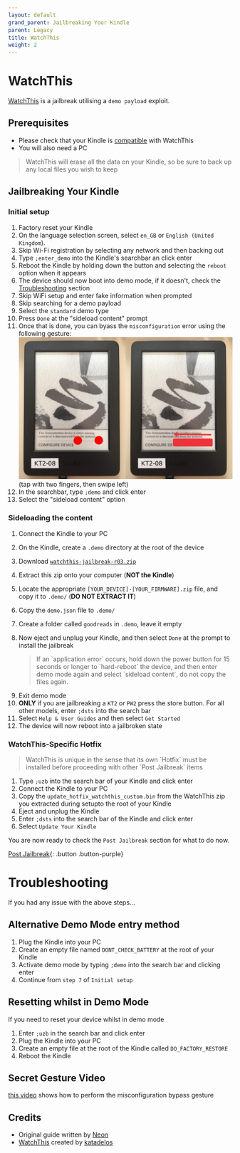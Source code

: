 ```yaml
---
layout: default
grand_parent: Jailbreaking Your Kindle
parent: Legacy
title: WatchThis
weight: 2
---
```


# WatchThis
[WatchThis](https://www.mobileread.com/forums/showthread.php?t=346037) is a jailbreak utilising a `demo payload` exploit.

## Prerequisites
- Please check that your Kindle is [compatible](../kindle-models) with WatchThis
- You will also need a PC

<blockquote class="warning">
WatchThis will erase all the data on your Kindle, so be sure to back up any local files you wish to keep
</blockquote>

## Jailbreaking Your Kindle
### Initial setup
1. Factory reset your Kindle
2. On the language selection screen, select `en_GB` or `English (United Kingdom`).
3. Skip Wi-Fi registration by selecting any network and then backing out
4. Type `;enter_demo` into the Kindle's searchbar an click enter
5. Reboot the Kindle by holding down the button and selecting the `reboot` option when it appears
6. The device should now boot into demo mode, if it doesn't, check the [Troubleshooting](#troubleshooting) section
7. Skip WiFi setup and enter fake information when prompted
8. Skip searching for a demo payload
9. Select the `standard` demo type
10. Press `Done` at the "sideload content" prompt
11. Once that is done, you can byass the `misconfiguration` error using the following gesture:
![gesture](./WatchThis-Gesture.png)
(tap with two fingers, then swipe left)
12. In the searchbar, type `;demo` and click enter
13. Select the "sideload content" option

### Sideloading the content
1. Connect the Kindle to your PC
2. On the Kindle, create a `.demo` directory at the root of the device
3. Download [`watchthis-jailbreak-r03.zip`](https://mega.nz/file/2ahlQKZS#jXyYLEp9rvRQCOzv7LNYBF-9fOfPhpigaLZMHZkN7fg)
4. Extract this zip onto your computer (**NOT the Kindle**)
5. Locate the appropriate `[YOUR_DEVICE]-[YOUR_FIRMWARE].zip` file, and copy it to `.demo/` (**DO NOT EXTRACT IT**)
6. Copy the `demo.json` file to `.demo/`
7. Create a folder called `goodreads` in `.demo`, leave it empty
8. Now eject and unplug your Kindle, and then select `Done` at the prompt to install the jailbreak

    <blockquote class="warning">
    If an `application error` occurs, hold down the power button for 15 seconds or longer to `hard-reboot` the device, and then enter demo mode again and select `sideload content`, do not copy the files again.
</blockquote>

9. Exit demo mode
10. **ONLY** if you are jailbreaking a `KT2` or `PW2` press the store button. For all other models, enter `;dsts` into the search bar
11. Select `Help & User Guides` and then select `Get Started`
12. The device will now reboot into a jailbroken state

### WatchThis-Specific Hotfix

<blockquote class="note">
WatchThis is unique in the sense that its own `Hotfix` must be installed before proceeding with other `Post Jailbreak` items
</blockquote>

1. Type `;uzb` into the search bar of your Kindle and click enter
2. Connect the Kindle to your PC
3. Copy the `update_hotfix_watchthis_custom.bin` from the WatchThis zip you extracted during setupto the root of your Kindle
4. Eject and unplug the Kindle
5. Enter `;dsts` into the search bar of the Kindle and click enter
6. Select `Update Your Kindle`

You are now ready to check the `Post Jailbreak` section for what to do now.

[Post Jailbreak](../../post-jailbreak/){: .button .button-purple}

# Troubleshooting
If you had any issue with the above steps...

## Alternative Demo Mode entry method
1. Plug the Kindle into your PC
2. Create an empty file named `DONT_CHECK_BATTERY` at the root of your Kindle
3. Activate demo mode by typing `;demo` into the search bar and clicking enter
4. Continue from `step 7` of `Initial setup`

## Resetting whilst in Demo Mode
If you need to reset your device whilst in demo mode
1. Enter `;uzb` in the search bar and click enter
2. Plug the Kindle into your PC
3. Create an empty file at the root of the Kindle called `DO_FACTORY_RESTORE`
4. Reboot the Kindle

## Secret Gesture Video
[this video](https://www.youtube.com/watch?v=JzuIGbGPpig) shows how to perform the misconfiguration bypass gesture

## Credits
- Original guide written by [Neon](https://www.mobileread.com/forums/member.php?u=329187)
- [WatchThis](https://www.mobileread.com/forums/showthread.php?t=346037) created by [katadelos](https://www.mobileread.com/forums/member.php?u=308426)